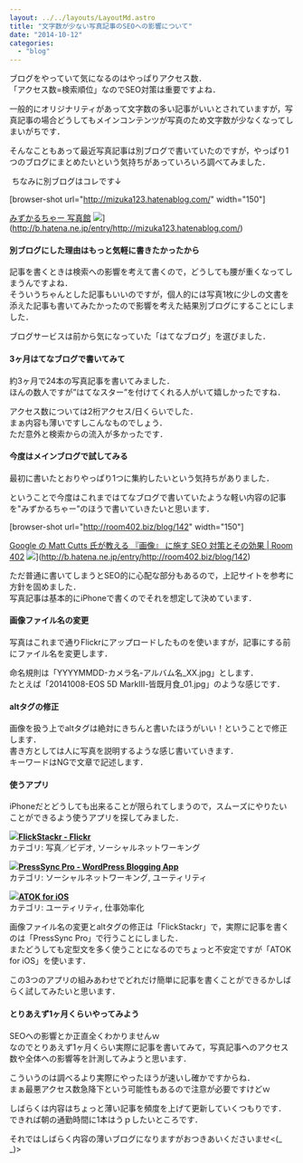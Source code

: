 ```yaml
---
layout: ../../layouts/LayoutMd.astro
title: "文字数が少ない写真記事のSEOへの影響について"
date: "2014-10-12"
categories: 
  - "blog"
---
```


ブログをやっていて気になるのはやっぱりアクセス数．  
「アクセス数=検索順位」なのでSEO対策は重要ですよね．

一般的にオリジナリティがあって文字数の多い記事がいいとされていますが，写真記事の場合どうしてもメインコンテンツが写真のため文字数が少なくなってしまいがちです．

そんなこともあって最近写真記事は別ブログで書いていたのですが，やっぱり1つのブログにまとめたいという気持ちがあっていろいろ調べてみました．

 ちなみに別ブログはコレです↓

\[browser-shot url="http://mizuka123.hatenablog.com/" width="150"\]

[みずかるちゃー 写真館](http://mizuka123.hatenablog.com/) ![](http://b.hatena.ne.jp/entry/image/http://mizuka123.hatenablog.com/)](http://b.hatena.ne.jp/entry/http://mizuka123.hatenablog.com/)

#### 別ブログにした理由はもっと気軽に書きたかったから

記事を書くときは検索への影響を考えて書くので，どうしても腰が重くなってしまうんですよね．  
そういうちゃんとした記事もいいのですが，個人的には写真1枚に少しの文書を添えた記事も書いてみたかったので影響を考えた結果別ブログにすることにしました．

ブログサービスは前から気になっていた「はてなブログ」を選びました．

#### 3ヶ月はてなブログで書いてみて

約3ヶ月で24本の写真記事を書いてみました．  
ほんの数人ですが”はてなスター”を付けてくれる人がいて嬉しかったですね．

アクセス数については2桁アクセス/日くらいでした．  
まぁ内容も薄いですしこんなものでしょう．  
ただ意外と検索からの流入が多かったです．

#### 今度はメインブログで試してみる

最初に書いたとおりやっぱり1つに集約したいという気持ちがありました．

ということで今度はこれまではてなブログで書いていたような軽い内容の記事を"みずかるちゃー”のほうで書いていきたいと思います．

\[browser-shot url="http://room402.biz/blog/142" width="150"\]

[Google の Matt Cutts 氏が教える 『画像』 に施す SEO 対策とその効果 | Room 402](http://room402.biz/blog/142) ![](http://b.hatena.ne.jp/entry/image/http://room402.biz/blog/142)](http://b.hatena.ne.jp/entry/http://room402.biz/blog/142)

ただ普通に書いてしまうとSEO的に心配な部分もあるので，上記サイトを参考に方針を固めました．  
写真記事は基本的にiPhoneで書くのでそれを想定して決めています．

#### 画像ファイル名の変更

写真はこれまで通りFlickrにアップロードしたものを使いますが，記事にする前にファイル名を変更します．

命名規則は「YYYYMMDD-カメラ名-アルバム名\_XX.jpg」とします．  
たとえば「20141008-EOS 5D MarkⅢ-皆既月食\_01.jpg」のような感じです．

#### altタグの修正

画像を扱う上でaltタグは絶対にきちんと書いたほうがいい！ということで修正します．  
書き方としては人に写真を説明するような感じ書いていきます．  
キーワードはNGで文章で記述します．

#### 使うアプリ

iPhoneだとどうしても出来ることが限られてしまうので，スムーズにやりたいことができるよう使うアプリを探してみました．

![](/archive/images/mzl.hpxvbywm.png)**[FlickStackr - Flickr](https://itunes.apple.com/jp/app/flickstackr-flickr/id364895358?mt=8&uo=4&at=11ld4R)**  
カテゴリ: 写真／ビデオ, ソーシャルネットワーキング  
  
![](/archive/images/mzl.ixqyatut.png)**[PressSync Pro - WordPress Blogging App](https://itunes.apple.com/jp/app/presssync-pro-wordpress-blogging/id635867378?mt=8&uo=4&at=11ld4R)**  
カテゴリ: ソーシャルネットワーキング, ユーティリティ  
  

![](/archive/images/mzl.ndnnywjh.png)**[ATOK for iOS](https://itunes.apple.com/jp/app/atok-for-ios/id893918621?mt=8&uo=4&at=11ld4R)**  
カテゴリ: ユーティリティ, 仕事効率化  
  

画像ファイル名の変更とaltタグの修正は「FlickStackr」で，実際に記事を書くのは「PressSync Pro」で行うことにしました．  
またどうしても定型文を多く使うことになるのでちょっと不安定ですが「ATOK for iOS」を使います．

この3つのアプリの組みあわせでどれだけ簡単に記事を書くことができるかしばらく試してみたいと思います．

#### とりあえず1ヶ月くらいやってみよう

SEOへの影響とか正直全くわかりませんｗ  
なのでとりあえず1ヶ月くらい実際に記事を書いてみて，写真記事へのアクセス数や全体への影響等を計測してみようと思います．

こういうのは調べるより実際にやったほうが速いし確かですからね．  
まぁ最悪アクセス数急降下という可能性もあるので注意が必要ですけどｗ

しばらくは内容はちょっと薄い記事を頻度を上げて更新していくつもりです．  
できれば朝の通勤時間に1本はうｐしたいところです．

それではしばらく内容の薄いブログになりますがおつきあいくださいませ<(\_ \_)>
